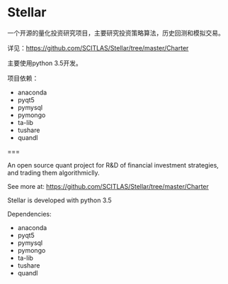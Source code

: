 Stellar
=========

一个开源的量化投资研究项目，主要研究投资策略算法，历史回测和模拟交易。

详见：https://github.com/SCITLAS/Stellar/tree/master/Charter

主要使用python 3.5开发。

项目依赖：
- anaconda
- pyqt5
- pymysql
- pymongo
- ta-lib
- tushare
- quandl

===

An open source quant project for R&D of financial investment strategies, and trading them algorithmiclly.

See more at: https://github.com/SCITLAS/Stellar/tree/master/Charter

Stellar is developed with python 3.5

Dependencies:
- anaconda
- pyqt5
- pymysql
- pymongo
- ta-lib
- tushare
- quandl


